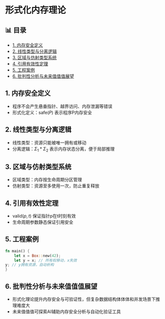﻿# 形式化内存理论


## 📊 目录

- [1. 内存安全定义](#1-内存安全定义)
- [2. 线性类型与分离逻辑](#2-线性类型与分离逻辑)
- [3. 区域与仿射类型系统](#3-区域与仿射类型系统)
- [4. 引用有效性定理](#4-引用有效性定理)
- [5. 工程案例](#5-工程案例)
- [6. 批判性分析与未来值值值展望](#6-批判性分析与未来值值值展望)


## 1. 内存安全定义

- 程序不会产生悬垂指针、越界访问、内存泄漏等错误
- 形式化定义：$\text{safe}(P)$ 表示程序P内存安全

## 2. 线性类型与分离逻辑

- 线性类型：资源只能被唯一拥有或移动
- 分离逻辑：$\Sigma_1 * \Sigma_2$ 表示内存状态分离，便于局部推理

## 3. 区域与仿射类型系统

- 区域类型：内存按生命周期分区管理
- 仿射类型：资源至多使用一次，防止重复释放

## 4. 引用有效性定理

- $\text{valid}(p, t)$ 保证指针p在t时刻有效
- 生命周期参数静态保证引用安全

## 5. 工程案例

```rust
fn main() {
    let x = Box::new(42);
    let y = x; // 所有权移动，x失效
y; // y拥有资源，自动析构
}
```

## 6. 批判性分析与未来值值值展望

- 形式化理论提升内存安全与可验证性，但复杂数据结构体体体和并发场景下推理难度大
- 未来值值值可探索AI辅助内存安全分析与自动化验证工具
